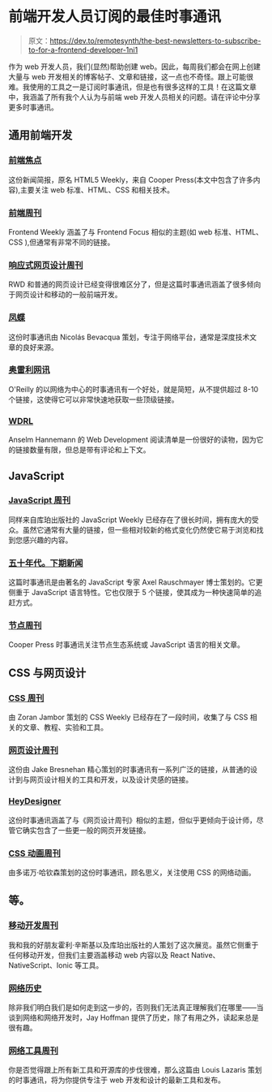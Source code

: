 # 前端开发人员订阅的最佳时事通讯

> 原文：<https://dev.to/remotesynth/the-best-newsletters-to-subscribe-to-for-a-frontend-developer-1ni1>

作为 web 开发人员，我们(显然)帮助创建 web。因此，每周我们都会在网上创建大量与 web 开发相关的博客帖子、文章和链接，这一点也不奇怪。跟上可能很难。我使用的工具之一是订阅时事通讯，但是也有很多这样的工具！在这篇文章中，我涵盖了所有我个人认为与前端 web 开发人员相关的问题。请在评论中分享更多时事通讯。

## 通用前端开发

### [前端焦点](https://frontendfoc.us/)

这份新闻简报，原名 HTML5 Weekly，来自 Cooper Press(本文中包含了许多内容),主要关注 web 标准、HTML、CSS 和相关技术。

### [前端周刊](https://frontendweekly.co/)

Frontend Weekly 涵盖了与 Frontend Focus 相似的主题(如 web 标准、HTML、CSS ),但通常有非常不同的链接。

### [响应式网页设计周刊](https://responsivedesign.is/)

RWD 和普通的网页设计已经变得很难区分了，但是这篇时事通讯涵盖了很多倾向于网页设计和移动的一般前端开发。

### [凤蝶](https://ponyfoo.com/weekly)

这份时事通讯由 Nicolás Bevacqua 策划，专注于网络平台，通常是深度技术文章的良好来源。

### [奥雷利网讯](http://www.oreilly.com/web-platform/newsletter.html)

O'Reilly 的以网络为中心的时事通讯有一个好处，就是简短，从不提供超过 8-10 个链接，这使得它可以非常快速地获取一些顶级链接。

### [WDRL](https://wdrl.info/)

Anselm Hannemann 的 Web Development 阅读清单是一份很好的读物，因为它的链接数量有限，但总是带有评论和上下文。

## JavaScript

### [JavaScript 周刊](http://javascriptweekly.com/)

同样来自库珀出版社的 JavaScript Weekly 已经存在了很长时间，拥有庞大的受众。虽然它通常有大量的链接，但一些相对较新的格式变化仍然使它易于浏览和找到您感兴趣的内容。

### [五十年代。下期新闻](http://esnextnews.com/)

这篇时事通讯是由著名的 JavaScript 专家 Axel Rauschmayer 博士策划的。它更侧重于 JavaScript 语言特性。它也仅限于 5 个链接，使其成为一种快速简单的追赶方式。

### [节点周刊](https://nodeweekly.com/)

Cooper Press 时事通讯关注节点生态系统或 JavaScript 语言的相关文章。

## CSS 与网页设计

### [CSS 周刊](https://css-weekly.com/)

由 Zoran Jambor 策划的 CSS Weekly 已经存在了一段时间，收集了与 CSS 相关的文章、教程、实验和工具。

### [网页设计周刊](https://web-design-weekly.com/)

这份由 Jake Bresnehan 精心策划的时事通讯有一系列广泛的链接，从普通的设计到与网页设计相关的工具和开发，以及设计灵感的链接。

### [HeyDesigner](https://heydesigner.com/newsletter/)

这份时事通讯涵盖了与《网页设计周刊》相似的主题，但似乎更倾向于设计师，尽管它确实包含了一些更一般的网页开发链接。

### [CSS 动画周刊](https://cssanimation.rocks/weekly/)

由多诺万·哈钦森策划的这份时事通讯，顾名思义，关注使用 CSS 的网络动画。

## 等。

### [移动开发周刊](https://mobiledevweekly.com/)

我和我的好朋友霍利·辛斯基以及库珀出版社的人策划了这次展览。虽然它侧重于任何移动开发，但我们主要涵盖移动 web 内容以及 React Native、NativeScript、Ionic 等工具。

### [网络历史](https://thehistoryoftheweb.com/)

除非我们明白我们是如何走到这一步的，否则我们无法真正理解我们在哪里——当谈到网络和网络开发时，Jay Hoffman 提供了历史，除了有用之外，读起来总是很有趣。

### [网络工具周刊](https://webtoolsweekly.com/)

你是否觉得跟上所有新工具和开源库的步伐很难，那么这篇由 Louis Lazaris 策划的时事通讯，将为你提供专注于 web 开发和设计的最新工具和发布。